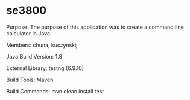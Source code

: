 # se3800
Purpose: The purpose of this application was to create a command line calculator in Java.

Members: chuna, kuczynskij

Java Build Version: 1.8

External Library: testng (6.9.10)

Build Tools: Maven

Build Commands: mvn clean install test 
